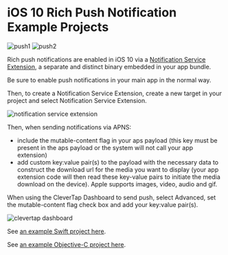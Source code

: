 # iOS 10 Rich Push Notification Example Projects

![push1](https://github.com/CleverTap/notification-examples-ios10/blob/master/images/push1a.PNG)
![push2](https://github.com/CleverTap/notification-examples-ios10/blob/master/images/push2a.PNG)

Rich push notifications are enabled in iOS 10 via a [Notification Service Extension](https://developer.apple.com/reference/usernotifications/unnotificationserviceextension), a separate and distinct binary embedded in your app bundle.

Be sure to enable push notifications in your main app in the normal way.

Then, to create a Notification Service Extension, create a new target in your project and select Notification Service Extension.

![notification service extension](https://github.com/CleverTap/notification-examples-ios10/blob/master/images/service_extension.png)

Then, when sending notifications via APNS:
- include the mutable-content flag in your aps payload (this key must be present in the aps payload or the system will not call your app extension) 
- add custom key:value pair(s) to the payload with the necessary data to construct the download url for the media you want to display (your app extension code will then read these key-value pairs to initiate the media download on the device).  Apple supports images, video, audio and gif.

When using the CleverTap Dashboard to send push, select Advanced, set the mutable-content flag check box and add your key:value pair(s).

![clevertap dashboard](https://github.com/CleverTap/notification-examples-ios10/blob/master/images/dashboard.png)

See [an example Swift project here](https://github.com/CleverTap/notification-examples-ios10/blob/master/notif10swift/NotificationService/NotificationService.swift).

See [an example Objective-C project here](https://github.com/CleverTap/notification-examples-ios10/blob/master/notif10objc/NotificationService/NotificationService.m).

